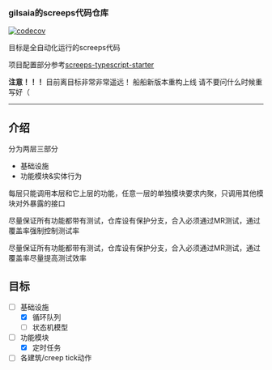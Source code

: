 ### gilsaia的screeps代码仓库

[![codecov](https://codecov.io/gh/gilsaia/screeps_ai/branch/master/graph/badge.svg?token=52KCUQ3UAK)](https://codecov.io/gh/gilsaia/screeps_ai)

目标是全自动化运行的screeps代码 

项目配置部分参考[screeps-typescript-starter](https://github.com/screepers/screeps-typescript-starter)

**注意！！！** 目前离目标非常非常遥远！ 船船新版本重构上线 请不要问什么时候重写好（

---
## 介绍
分为两层三部分
- 基础设施
- 功能模块&实体行为

每层只能调用本层和它上层的功能，任意一层的单独模块要求内聚，只调用其他模块对外暴露的接口

尽量保证所有功能都带有测试，仓库设有保护分支，合入必须通过MR测试，通过覆盖率强制控制测试率

尽量保证所有功能都带有测试，仓库设有保护分支，合入必须通过MR测试，通过覆盖率尽量提高测试效率

## 目标
- [ ] 基础设施
  - [x] 循环队列
  - [ ] 状态机模型
- [ ] 功能模块
  - [x] 定时任务
- [ ] 各建筑/creep tick动作